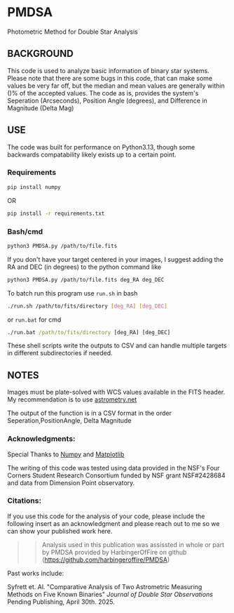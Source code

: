 # PMDSA
Photometric Method for Double Star Analysis

## BACKGROUND
This code is used to analyze basic information of binary star systems. Please note that there are some bugs in this code, that can make some values be very far off, but the median and mean values are generally within ()% of the accepted values. The code as is, provides the system's Seperation (Arcseconds), Position Angle (degrees), and Difference in Magnitude (Delta Mag)

## USE
The code was built for performance on Python3.13, though some backwards compatability likely exists up to a certain point.
### Requirements
```bash
pip install numpy
```
OR
```bash
pip install -r requirements.txt
```
### Bash/cmd
```bash
python3 PMDSA.py /path/to/file.fits
```
If you don't have your target centered in your images, I suggest adding the RA and DEC (in degrees) to the python command like
```bash
python3 PMDSA.py /path/to/file.fits deg_RA deg_DEC
```
To batch run this program use `run.sh` in bash
```bash
./run.sh /path/to/fits/directory [deg_RA] [deg_DEC]
```
or `run.bat` for cmd
```cmd
./run.bat /path/to/fits/directory [deg_RA] [deg_DEC]
```
These shell scripts write the outputs to CSV and can handle multiple targets in different subdirectories if needed.

## NOTES
Images must be plate-solved with WCS values available in the FITS header. My recommendation is to use [astrometry.net](https://nova.astrometry.net)

The output of the function is in a CSV format in the order Seperation,PositionAngle, Delta Magnitude

### Acknowledgments:
Special Thanks to [Numpy](https://github.com/numpy/numpy) and [Matplotlib](https://github.com/matplotlib/matplotlib)

The writing of this code was tested using data provided in the NSF's Four Corners Student Research Consortium funded by NSF grant NSF#2428684 and data from Dimension Point observatory.

### Citations:
If you use this code for the analysis of your code, please include the following insert as an acknowledgment and please reach out to me so we can show your published work here. 
>>Analysis used in this publication was assissted in whole or part by PMDSA  provided by HarbingerOfFire on github (https://github.com/harbingeroffire/PMDSA)

Past works include:

Syfrett et. Al.  "Comparative Analysis of Two Astrometric Measuring Methods on Five Known Binaries"  *Journal of Double Star Observations* Pending Publishing, April 30th. 2025.